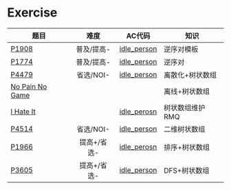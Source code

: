 # **Exercise**

|题目 | 难度|AC代码|知识|
|---|:---:|---|--|
|[P1908](https://www.luogu.com.cn/problem/P1908)|普及/提高-|[idle_person](https://www.luogu.com.cn/paste/itq65wlc)|逆序对模板|
|[P1774](https://www.luogu.com.cn/problem/P1774) | 普及/提高-|[idle_person](https://www.luogu.com.cn/record/123319361)|逆序对|
|[P4479](https://www.luogu.com.cn/problem/P4479)|省选/NOI- | [idle_person](https://www.luogu.com.cn/record/123516680)|离散化+树状数组|
|[No Pain No Game](https://acm.hdu.edu.cn/showproblem.php?pid=4630)|||离线+树状数组|
|[I Hate It](https://acm.hdu.edu.cn/showproblem.php?pid=1754)||[idle_perosn](https://www.luogu.com.cn/paste/y5l29q5r)|树状数组维护RMQ|
|[P4514](https://www.luogu.com.cn/problem/P4514)|省选/NOI-|[idle_person](https://www.luogu.com.cn/record/123313435)|二维树状数组|
|[P1966](https://www.luogu.com.cn/problem/P1966)|提高+/省选-|[idle_perosn](https://www.luogu.com.cn/record/122921031)|排序+树状数组|
|[P3605](https://www.luogu.com.cn/problem/P3605)|提高+/省选-|[idle_person](https://www.luogu.com.cn/record/124073068)|DFS+树状数组|




